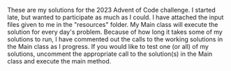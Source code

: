 These are my solutions for the 2023 Advent of Code challenge. I started late, but wanted to participate as much as I could. I have attached the input files given to me in the "resources" folder. My Main class will execute the solution for every day's problem.
Because of how long it takes some of my solutions to run, I have commented out the calls to the working solutions in the Main class as I progress. If you would like to test one (or all) of my solutions, uncomment the appropriate call to the solution(s) in the Main class and execute the main method. 
